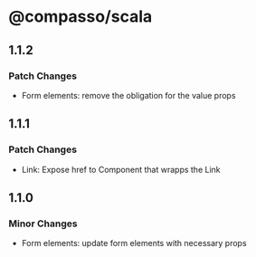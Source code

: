 # @compasso/scala

## 1.1.2

### Patch Changes

- Form elements: remove the obligation for the value props

## 1.1.1

### Patch Changes

- Link: Expose href to Component that wrapps the Link

## 1.1.0

### Minor Changes

- Form elements: update form elements with necessary props
